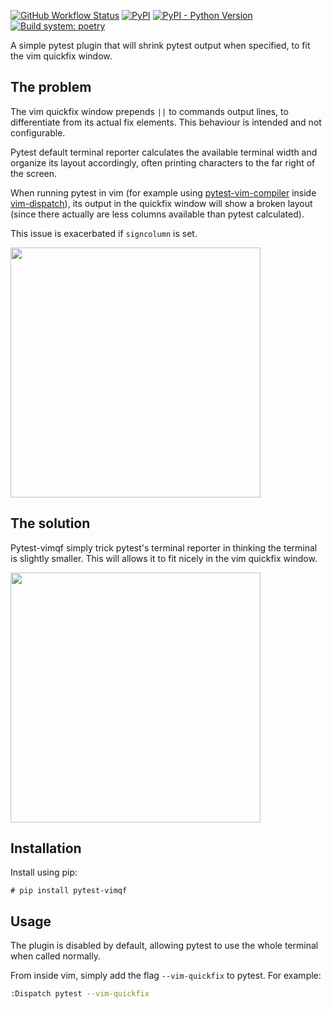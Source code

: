 [![GitHub Workflow Status](https://img.shields.io/github/workflow/status/carlodepieri/pytest-vimqf/CI?logo=github)](https://github.com/CarloDePieri/pytest-vimqf/actions)
[![PyPI](https://img.shields.io/pypi/v/pytest-vimqf)](https://pypi.python.org/pypi/pytest-vimqf)
[![PyPI - Python Version](https://img.shields.io/pypi/pyversions/pytest-vimqf)](https://pypi.python.org/pypi/pytest-vimqf)
[![Build system: poetry](https://img.shields.io/badge/build%20system-poetry-blue)](https://github.com/python-poetry/poetry)

A simple pytest plugin that will shrink pytest output when specified, to fit the
vim quickfix window.

## The problem

The vim quickfix window prepends `||` to commands output lines, to differentiate
from its actual fix elements. This behaviour is intended and not configurable.

Pytest default terminal reporter calculates the available terminal width and
organize its layout accordingly, often printing characters to the far right of
the screen.

When running pytest in vim (for example using [pytest-vim-compiler](https://github.com/CarloDePieri/pytest-vim-compiler)
inside [vim-dispatch](https://github.com/tpope/vim-dispatch)),
its output in the quickfix window will show a broken layout (since there
actually are less columns available than pytest calculated).

This issue is exacerbated if `signcolumn` is set.

<img src="https://user-images.githubusercontent.com/5459291/107146685-03f7cd00-694a-11eb-94b4-1efae06acb4d.png" width="400">

## The solution

Pytest-vimqf simply trick pytest's terminal reporter in thinking the terminal is
slightly smaller. This will allows it to fit nicely in the vim quickfix window.

<img src="https://user-images.githubusercontent.com/5459291/107146686-04906380-694a-11eb-8610-57a9292f4ce3.png" width="400">

## Installation

Install using pip:

```console
# pip install pytest-vimqf
```

## Usage

The plugin is disabled by default, allowing pytest to use the whole terminal when
called normally.

From inside vim, simply add the flag `--vim-quickfix` to pytest. For example:

```bash
:Dispatch pytest --vim-quickfix
```
